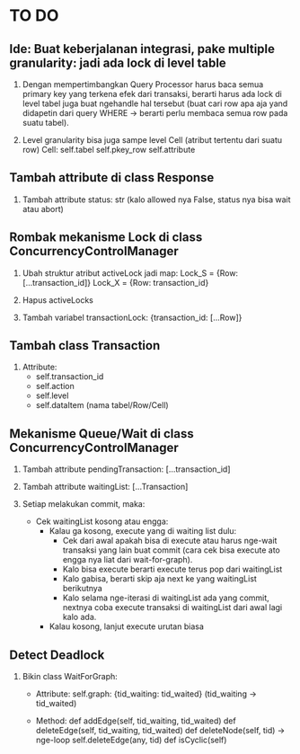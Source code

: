# TO DO


## Ide: Buat keberjalanan integrasi, pake multiple granularity: jadi ada lock di level table

1. Dengan mempertimbangkan Query Processor harus baca semua primary key yang terkena efek dari transaksi, berarti harus ada lock di level tabel juga buat ngehandle hal tersebut (buat cari row apa aja yand didapetin dari query WHERE -> berarti perlu membaca semua row pada suatu tabel).

2. Level granularity bisa juga sampe level Cell (atribut tertentu dari suatu row)
    Cell:
        self.tabel
        self.pkey_row
        self.attribute


## Tambah attribute di class Response

1. Tambah attribute status: str (kalo allowed nya False, status nya bisa wait atau abort)


## Rombak mekanisme Lock di class ConcurrencyControlManager

1. Ubah struktur atribut activeLock jadi map:
    Lock_S = {Row: [...transaction_id]}
    Lock_X = {Row: transaction_id}

2. Hapus activeLocks

3. Tambah variabel transactionLock: {transaction_id: [...Row]}


## Tambah class Transaction

1. Attribute:
    - self.transaction_id
    - self.action
    - self.level
    - self.dataItem (nama tabel/Row/Cell)


## Mekanisme Queue/Wait  di class ConcurrencyControlManager

1. Tambah attribute pendingTransaction: [...transaction_id]

2. Tambah attribute waitingList: [...Transaction]

3. Setiap melakukan commit, maka:
    - Cek waitingList kosong atau engga:
        - Kalau ga kosong, execute yang di waiting list dulu:
            - Cek dari awal apakah bisa di execute atau harus nge-wait transaksi yang lain buat commit (cara cek bisa execute ato engga nya liat dari wait-for-graph).
            - Kalo bisa execute berarti execute terus pop dari waitingList
            - Kalo gabisa, berarti skip aja next ke yang waitingList berikutnya
            - Kalo selama nge-iterasi di waitingList ada yang commit, nextnya coba execute transaksi di waitingList dari awal lagi kalo ada.
        - Kalau kosong, lanjut execute urutan biasa
    

## Detect Deadlock

1. Bikin class WaitForGraph:
    - Attribute:
    self.graph: {tid_waiting: tid_waited} (tid_waiting -> tid_waited)

    - Method:
    def addEdge(self, tid_waiting, tid_waited)
    def deleteEdge(self, tid_waiting, tid_waited)
    def deleteNode(self, tid) -> nge-loop self.deleteEdge(any, tid)
    def isCyclic(self)